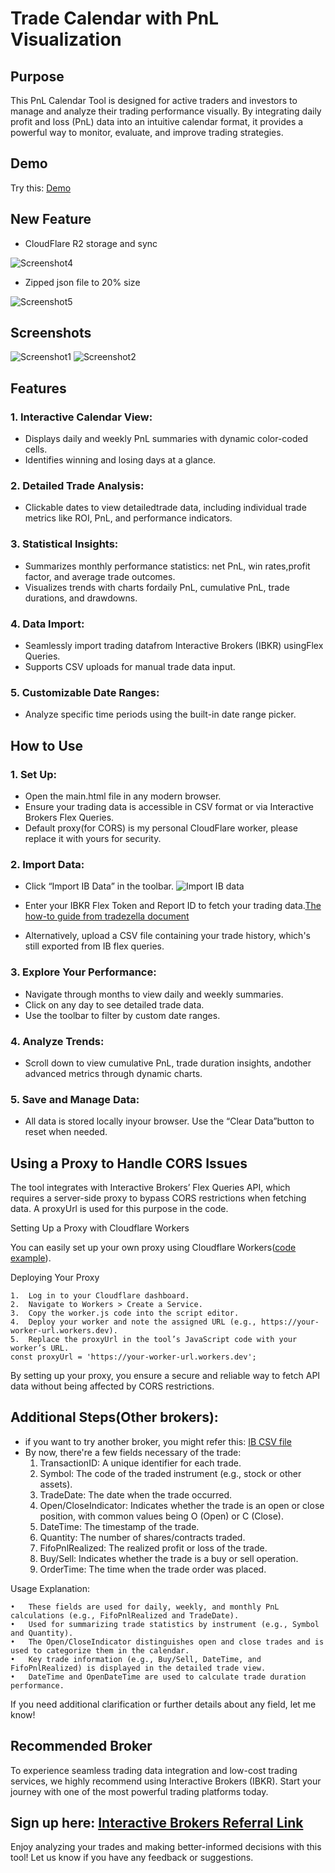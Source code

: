 # Trade Calendar with PnL Visualization

## Purpose

This PnL Calendar Tool is designed for active traders and investors to manage and analyze their trading performance visually. By integrating daily profit and loss (PnL) data into an intuitive calendar format, it provides a powerful way to monitor, evaluate, and improve trading strategies.

## Demo
Try this: [Demo](https://pnl.broyustudio.com/)

## New Feature

* CloudFlare R2 storage and sync

![Screenshot4](./images/screenshot4.png)

* Zipped json file to 20% size

![Screenshot5](./images/screenshot5.png)

## Screenshots
![Screenshot1](./images/screenshot1.jpg)
![Screenshot2](./images/screenshot2.jpg)

## Features

### 1.	Interactive Calendar View:
*	Displays daily and weekly PnL summaries with dynamic color-coded cells.
*	Identifies winning and losing days at a glance.
### 2.	Detailed Trade Analysis:
*	Clickable dates to view detailedtrade data, including individual trade metrics like ROI, PnL, and performance indicators.
### 3.	Statistical Insights:
*	Summarizes monthly performance statistics: net PnL, win rates,profit factor, and average trade outcomes.
*	Visualizes trends with charts fordaily PnL, cumulative PnL, trade durations, and drawdowns.
### 4.	Data Import:
*	Seamlessly import trading datafrom Interactive Brokers (IBKR) usingFlex Queries.
*	Supports CSV uploads for manual trade data input.
### 5.	Customizable Date Ranges:
*	Analyze specific time periods using the built-in date range picker.

## How to Use

### 1.	Set Up:
*	Open the main.html file in any modern browser.
*	Ensure your trading data is accessible in CSV format or via Interactive Brokers Flex Queries.
*   Default proxy(for CORS) is my personal CloudFlare worker, please replace it with yours for security.

### 2.	Import Data:
*	Click “Import IB Data” in the toolbar.
![Import IB data](./images/screenshot3.jpg)

*	Enter your IBKR Flex Token and Report ID to fetch your trading data.[The how-to guide from tradezella document](https://intercom.help/tradezella-4066d388d93c/en/articles/6063403-interactive-broker-how-to-sync-your-interactive-broker-ibkr-account-with-tradezella)
*	Alternatively, upload a CSV file containing your trade history, which's still exported from IB flex queries.

### 3.	Explore Your Performance:
*	Navigate through months to view daily and weekly summaries.
*	Click on any day to see detailed trade data.
*	Use the toolbar to filter by custom date ranges.
### 4.	Analyze Trends:
*	Scroll down to view cumulative PnL, trade duration insights, andother advanced metrics through dynamic charts.
### 5.	Save and Manage Data:
*	All data is stored locally inyour browser. Use the “Clear Data”button to reset when needed.

## Using a Proxy to Handle CORS Issues

The tool integrates with Interactive Brokers’ Flex Queries API, which requires a server-side proxy to bypass CORS restrictions when fetching data. A proxyUrl is used for this purpose in the code.

Setting Up a Proxy with Cloudflare Workers

You can easily set up your own proxy using Cloudflare Workers([code example](./worker.js)). 

Deploying Your Proxy

	1.	Log in to your Cloudflare dashboard.
	2.	Navigate to Workers > Create a Service.
	3.	Copy the worker.js code into the script editor.
	4.	Deploy your worker and note the assigned URL (e.g., https://your-worker-url.workers.dev).
	5.	Replace the proxyUrl in the tool’s JavaScript code with your worker’s URL.
    const proxyUrl = 'https://your-worker-url.workers.dev';

By setting up your proxy, you ensure a secure and reliable way to fetch API data without being affected by CORS restrictions.

## Additional Steps(Other brokers):
* if you want to try another broker, you might refer this: [IB CSV file](./example_ib.csv)
* By now, there're a few fields necessary of the trade:
	1.	TransactionID: 
A unique identifier for each trade.
	2.	Symbol: 
The code of the traded instrument (e.g., stock or other assets).
	3.	TradeDate: 
The date when the trade occurred.
	4.	Open/CloseIndicator: 
Indicates whether the trade is an open or close position, with common values being O (Open) or C (Close).
	5.	DateTime: 
The timestamp of the trade.
	6.	Quantity: 
The number of shares/contracts traded.
	7.	FifoPnlRealized: 
The realized profit or loss of the trade.
	8.	Buy/Sell: 
Indicates whether the trade is a buy or sell operation.
	9.	OrderTime: 
The time when the trade order was placed.

Usage Explanation:

	•	These fields are used for daily, weekly, and monthly PnL calculations (e.g., FifoPnlRealized and TradeDate).
	•	Used for summarizing trade statistics by instrument (e.g., Symbol and Quantity).
	•	The Open/CloseIndicator distinguishes open and close trades and is used to categorize them in the calendar.
	•	Key trade information (e.g., Buy/Sell, DateTime, and FifoPnlRealized) is displayed in the detailed trade view.
	•	DateTime and OpenDateTime are used to calculate trade duration performance.

If you need additional clarification or further details about any field, let me know!

## Recommended Broker

To experience seamless trading data integration and low-cost trading services, we highly recommend using Interactive Brokers (IBKR). Start your journey with one of the most powerful trading platforms today.

## Sign up here: [Interactive Brokers Referral Link](https://ibkr.com/referral/yu950)

Enjoy analyzing your trades and making better-informed decisions with this tool! Let us know if you have any feedback or suggestions.